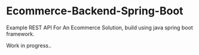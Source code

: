 # Ecommerce-Backend-Spring-Boot
Example REST API For An Ecommerce Solution, build using java spring boot framework.

Work in progress..
